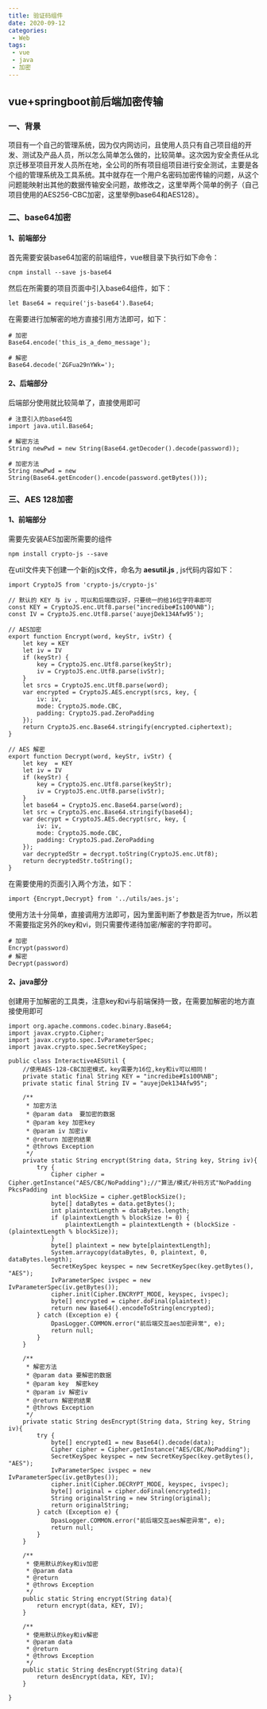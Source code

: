 ```yaml
---
title: 验证码组件
date: 2020-09-12
categories:
 - Web
tags:
 - vue
 - java
 - 加密
---
```



## vue+springboot前后端加密传输

### 一、背景

   项目有一个自己的管理系统，因为仅内网访问，且使用人员只有自己项目组的开发、测试及产品人员，所以怎么简单怎么做的，比较简单。这次因为安全责任从北京迁移至项目开发人员所在地，全公司的所有项目组项目进行安全测试，主要是各个组的管理系统及工具系统。其中就存在一个用户名密码加密传输的问题，从这个问题能映射出其他的数据传输安全问题，故修改之，这里举两个简单的例子（自己项目使用的AES256-CBC加密，这里举例base64和AES128）。


### 二、base64加密

#### 1、前端部分

   首先需要安装base64加密的前端组件，vue根目录下执行如下命令：

````
cnpm install --save js-base64
````

   然后在所需要的项目页面中引入base64组件，如下：

````
let Base64 = require('js-base64').Base64;
````

   在需要进行加解密的地方直接引用方法即可，如下：

````
# 加密
Base64.encode('this_is_a_demo_message');

# 解密
Base64.decode('ZGFua29nYWk=');
````


#### 2、后端部分

   后端部分使用就比较简单了，直接使用即可

````
# 注意引入的base64包
import java.util.Base64;

# 解密方法
String newPwd = new String(Base64.getDecoder().decode(password));

# 加密方法
String newPwd = new String(Base64.getEncoder().encode(password.getBytes()));

````


### 三、AES 128加密

#### 1、前端部分

   需要先安装AES加密所需要的组件
````
npm install crypto-js --save
````

   在util文件夹下创建一个新的js文件，命名为 **aesutil.js** , js代码内容如下：

````
import CryptoJS from 'crypto-js/crypto-js'

// 默认的 KEY 与 iv ，可以和后端商议好，只要统一的给16位字符串即可
const KEY = CryptoJS.enc.Utf8.parse("incredibe#Is100%NB");
const IV = CryptoJS.enc.Utf8.parse('auyejDek134Afw95');

// AES加密
export function Encrypt(word, keyStr, ivStr) {
	let key = KEY
	let iv = IV
	if (keyStr) {
		key = CryptoJS.enc.Utf8.parse(keyStr);
		iv = CryptoJS.enc.Utf8.parse(ivStr);
	}
	let srcs = CryptoJS.enc.Utf8.parse(word);
	var encrypted = CryptoJS.AES.encrypt(srcs, key, {
		iv: iv,
		mode: CryptoJS.mode.CBC,
		padding: CryptoJS.pad.ZeroPadding
	});
	return CryptoJS.enc.Base64.stringify(encrypted.ciphertext);
}

// AES 解密
export function Decrypt(word, keyStr, ivStr) {
	let key  = KEY
	let iv = IV
	if (keyStr) {
		key = CryptoJS.enc.Utf8.parse(keyStr);
		iv = CryptoJS.enc.Utf8.parse(ivStr);
	}
	let base64 = CryptoJS.enc.Base64.parse(word);
	let src = CryptoJS.enc.Base64.stringify(base64);
	var decrypt = CryptoJS.AES.decrypt(src, key, {
		iv: iv,
		mode: CryptoJS.mode.CBC,
		padding: CryptoJS.pad.ZeroPadding
	});
	var decryptedStr = decrypt.toString(CryptoJS.enc.Utf8);
	return decryptedStr.toString();
}
````

   在需要使用的页面引入两个方法，如下：

````
import {Encrypt,Decrypt} from '../utils/aes.js';
````

   使用方法十分简单，直接调用方法即可，因为里面判断了参数是否为true，所以若不需要指定另外的key和vi，则只需要传递待加密/解密的字符即可。

````
# 加密
Encrypt(password)
# 解密
Decrypt(password)
````

#### 2、java部分

   创建用于加解密的工具类，注意key和vi与前端保持一致，在需要加解密的地方直接使用即可

````
import org.apache.commons.codec.binary.Base64;
import javax.crypto.Cipher;
import javax.crypto.spec.IvParameterSpec;
import javax.crypto.spec.SecretKeySpec;

public class InteractiveAESUtil {
    //使用AES-128-CBC加密模式，key需要为16位,key和iv可以相同！
    private static final String KEY = "incredibe#Is100%NB";
    private static final String IV = "auyejDek134Afw95";

    /**
     * 加密方法
     * @param data  要加密的数据
     * @param key 加密key
     * @param iv 加密iv
     * @return 加密的结果
     * @throws Exception
     */
    private static String encrypt(String data, String key, String iv){
        try {
            Cipher cipher = Cipher.getInstance("AES/CBC/NoPadding");//"算法/模式/补码方式"NoPadding PkcsPadding
            int blockSize = cipher.getBlockSize();
            byte[] dataBytes = data.getBytes();
            int plaintextLength = dataBytes.length;
            if (plaintextLength % blockSize != 0) {
                plaintextLength = plaintextLength + (blockSize - (plaintextLength % blockSize));
            }
            byte[] plaintext = new byte[plaintextLength];
            System.arraycopy(dataBytes, 0, plaintext, 0, dataBytes.length);
            SecretKeySpec keyspec = new SecretKeySpec(key.getBytes(), "AES");
            IvParameterSpec ivspec = new IvParameterSpec(iv.getBytes());
            cipher.init(Cipher.ENCRYPT_MODE, keyspec, ivspec);
            byte[] encrypted = cipher.doFinal(plaintext);
            return new Base64().encodeToString(encrypted);
        } catch (Exception e) {
            DpasLogger.COMMON.error("前后端交互aes加密异常", e);
            return null;
        }
    }

    /**
     * 解密方法
     * @param data 要解密的数据
     * @param key  解密key
     * @param iv 解密iv
     * @return 解密的结果
     * @throws Exception
     */
    private static String desEncrypt(String data, String key, String iv){
        try {
            byte[] encrypted1 = new Base64().decode(data);
            Cipher cipher = Cipher.getInstance("AES/CBC/NoPadding");
            SecretKeySpec keyspec = new SecretKeySpec(key.getBytes(), "AES");
            IvParameterSpec ivspec = new IvParameterSpec(iv.getBytes());
            cipher.init(Cipher.DECRYPT_MODE, keyspec, ivspec);
            byte[] original = cipher.doFinal(encrypted1);
            String originalString = new String(original);
            return originalString;
        } catch (Exception e) {
            DpasLogger.COMMON.error("前后端交互aes解密异常", e);
            return null;
        }
    }

    /**
     * 使用默认的key和iv加密
     * @param data
     * @return
     * @throws Exception
     */
    public static String encrypt(String data){
        return encrypt(data, KEY, IV);
    }

    /**
     * 使用默认的key和iv解密
     * @param data
     * @return
     * @throws Exception
     */
    public static String desEncrypt(String data){
        return desEncrypt(data, KEY, IV);
    }

}
````










